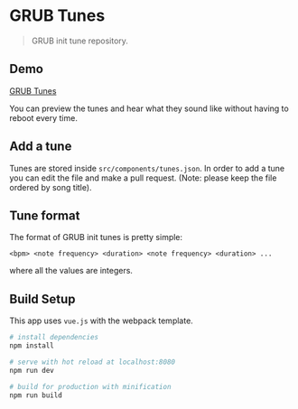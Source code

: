 # GRUB Tunes

> GRUB init tune repository.

## Demo

[GRUB Tunes](https://thebabush.github.io/grub-tunes/)

You can preview the tunes and hear what they sound like without having to reboot every time.

## Add a tune

Tunes are stored inside `src/components/tunes.json`. In order to add a tune
you can edit the file and make a pull request. (Note: please keep the file
ordered by song title).

## Tune format

The format of GRUB init tunes is pretty simple:

`<bpm> <note frequency> <duration> <note frequency> <duration> ...`

where all the values are integers.

## Build Setup

This app uses `vue.js` with the webpack template.

``` bash
# install dependencies
npm install

# serve with hot reload at localhost:8080
npm run dev

# build for production with minification
npm run build
```

